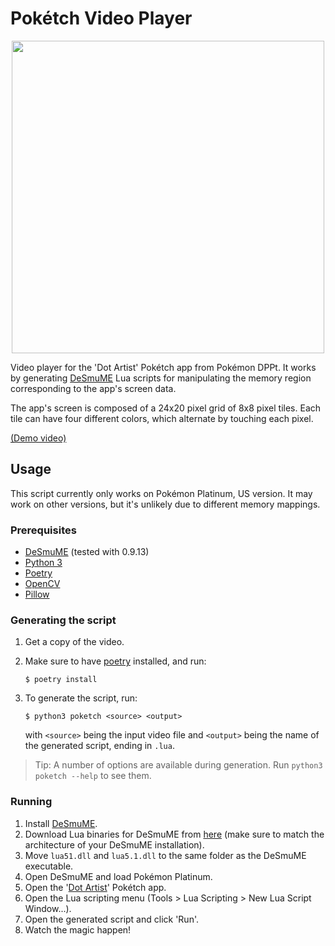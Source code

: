 # Pokétch Video Player

<p align="center">
     <img src="https://user-images.githubusercontent.com/29354120/214530159-06652ae1-4875-4c30-b067-0e61c98159d6.png" width="500">
</p>

Video player for the 'Dot Artist' Pokétch app from Pokémon DPPt. It works by generating [DeSmuME](http://desmume.org/) Lua scripts for manipulating the memory region corresponding to the app's screen data.

The app's screen is composed of a 24x20 pixel grid of 8x8 pixel tiles. Each tile can have four different colors, which alternate by touching each pixel.

[(Demo video)](https://youtu.be/_p1q9_shSTw)

## Usage

This script currently only works on Pokémon Platinum, US version. It may work on other versions, but it's unlikely due to different memory mappings.

### Prerequisites

-   [DeSmuME](http://desmume.org/) (tested with 0.9.13)
-   [Python 3](https://www.python.org/downloads/)
-   [Poetry](https://python-poetry.org/)
-   [OpenCV](https://opencv.org/)
-   [Pillow](https://pillow.readthedocs.io/en/stable/)

### Generating the script

1. Get a copy of the video.
1. Make sure to have [poetry](https://python-poetry.org) installed, and run:

    ```shell
    $ poetry install
    ```

1. To generate the script, run:

    ```shell
    $ python3 poketch <source> <output>
    ```

    with `<source>` being the input video file and `<output>` being the name of the generated script, ending in `.lua`.

> Tip: A number of options are available during generation. Run `python3 poketch --help` to see them.

### Running

1. Install [DeSmuME](http://desmume.org/).
1. Download Lua binaries for DeSmuME from [here](https://sourceforge.net/projects/luabinaries/files/5.1.4/Windows%20Libraries/) (make sure to match the architecture of your DeSmuME installation).
1. Move `lua51.dll` and `lua5.1.dll` to the same folder as the DeSmuME executable.
1. Open DeSmuME and load Pokémon Platinum.
1. Open the '[Dot Artist](https://bulbapedia.bulbagarden.net/wiki/Pok%C3%A9tch#Dot_Artist)' Pokétch app.
1. Open the Lua scripting menu (Tools > Lua Scripting > New Lua Script Window...).
1. Open the generated script and click 'Run'.
1. Watch the magic happen!
